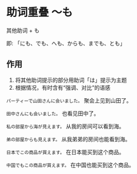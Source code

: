 # 助词重叠 ～も

其他助词 + も

即: 「にも、でも、へも、からも、までも、とも」

## 作用

1. 将其他助词提示的部分用助词「は」提示为主题
1. 根据情况，有时含有“强调、对比”的语感

`パーティーで山田さんに会いました。` 聚会上见到山田了。

`田中さんにも会いました。` 也看见田中了。

`私の部屋から海が見えます。` 从我的房间可以看到海。

`弟の部屋からも見えます。` 从我弟弟的房间也能看到海。

`日本でこの商品が買えます。` 在日本能买到这个商品。

`中国でもこの商品が買えます。` 在中国也能买到这个商品。
